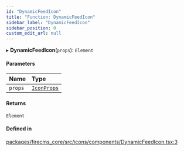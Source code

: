 ```yaml
---
id: "DynamicFeedIcon"
title: "Function: DynamicFeedIcon"
sidebar_label: "DynamicFeedIcon"
sidebar_position: 0
custom_edit_url: null
---
```


▸ **DynamicFeedIcon**(`props`): `Element`

#### Parameters

| Name | Type |
| :------ | :------ |
| `props` | [`IconProps`](../types/IconProps.md) |

#### Returns

`Element`

#### Defined in

[packages/firecms_core/src/icons/components/DynamicFeedIcon.tsx:3](https://github.com/FireCMSco/firecms/blob/d45f3739/packages/firecms_core/src/icons/components/DynamicFeedIcon.tsx#L3)

